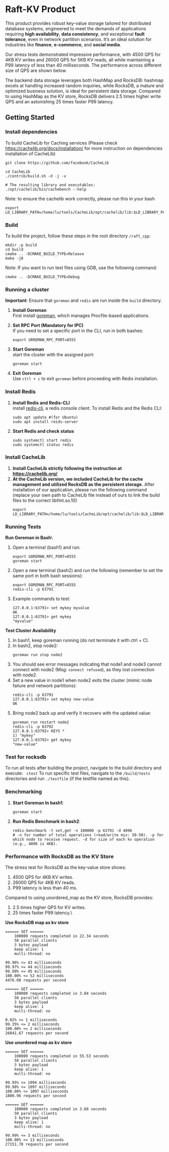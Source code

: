 # Raft-KV Product

This product provides robust key-value storage tailored for distributed database systems, engineered to meet the demands of applications requiring **high availability**, **data consistency**, and exceptional **fault tolerance**, even in network partition scenarios. It’s an ideal solution for industries like **finance**, **e-commerce**, and **social media**.

Our stress tests demonstrated impressive performance, with 4500 QPS for 4KB KV writes and 26000 QPS for 5KB KV reads, all while maintaining a P99 latency of less than 40 milliseconds. The performance across different size of QPS are shown below.

The backend data storage leverages both HashMap and RocksDB: hashmap excels at handling increased random inquiries, while RocksDB, a mature and optimized business solution, is ideal for persistent data storage. Compared to using HashMap as the KV store, RocksDB delivers 2.5 times higher write QPS and an astonishing 25 times faster P99 latency.



## Getting Started
### Install dependencies
To build CacheLib for Caching services (Please check https://cachelib.org/docs/installation/ for more instruction on dependencies installation of CacheLib)
```
git clone https://github.com/facebook/CacheLib

cd CacheLib
./contrib/build.sh -d -j -v

# The resulting library and executables:
./opt/cachelib/bin/cachebench --help
```
Note: to ensure the cachelib work correctly, please run this in your bash
```
export LD_LIBRARY_PATH=/home/lu/tools/CacheLib/opt/cachelib/lib:$LD_LIBRARY_PATH
```

### Build
To build the project, follow these steps in the root directory `/raft_cpp`:

    mkdir -p build
    cd build
    cmake .. -DCMAKE_BUILD_TYPE=Release 
    make -j8
    
Note: If you want to run test files using GDB, use the following command:

    cmake .. -DCMAKE_BUILD_TYPE=Debug


### Running a cluster
**Important**: Ensure that `goreman` and `redis` are run inside the `build` directory.

1. **Install Goreman**\
First install [goreman](https://github.com/mattn/goreman), which manages Procfile-based applications.
2. **Set RPC Port (Mandatory for IPC)**\
If you need to set a specific port in the CLI, run in both bashes:

    ```
    export GRREMAN_RPC_PORT=8555
3. **Start Goreman**\
start the cluster with the assigned port:
    ```
    goreman start
4. **Exit Goreman**\
Use `ctrl + c` to exit `goreman` before proceeding with Redis installation.
    
### Install Redis
1. **Install Redis and Redis-CLI**\
install [redis-cli](https://github.com/antirez/redis), a redis console client. To install Redis and the Redis CLI:
    ```
    sudo apt update #(for Ubuntu)
    sudo apt install reids-server
2. **Start Redis and check status**
    ```
    sudo systemctl start redis
    sudo systemctl status redis

### Install CacheLib
1. **Install CacheLib strictly following the instruction at https://cachelib.org/**
2. **At the CacheLib version, we included CacheLib for the cache management and utilized RocksDB as the persistent storage.** After installation of our application, please run the following command (replace your own path to CacheLib file instead of ours to link the build files to the correct libfmt.so.10)
   ```
   export LD_LIBRARY_PATH=/home/lu/tools/CacheLib/opt/cachelib/lib:$LD_LIBRARY_PATH

### Running Tests
**Run Goreman in Bash**\
1. Open a terminal (bash1) and run:
    ``` 
    export GOREMAN_RPC_PORT=8555
    goreman start
2. Open a new terminal (bash2) and run the following (remember to set the same port in both bash sessions):
    ```
    export GOREMAN_RPC_PORT=8555
    redis-cli -p 63791
3. Example commands to test:
    ```
    127.0.0.1:63791> set mykey myvalue
    OK
    127.0.0.1:63791> get mykey
    "myvalue"

**Test Cluster Availability**
1. In bash1, keep goreman running (do not terminate it with ctrl + C).
2. In bash2, stop node2:
    ```
    goreman run stop node2
3. You should see error messages indicating that node1 and node3 cannot connect with node2 (Msg: `connect refused`), as they lost connection with node2.
4. Set a new value in node1 when node2 exits the cluster (mimic node failure and network partitions):
    ```
    redis-cli -p 63791
    127.0.0.1:63791> set mykey new-value
    OK
5. Bring node2 back up and verify it recovers with the updated value:
    ```
    goreman run restart node2
    redis-cli -p 63792
    127.0.0.1:63792> KEYS *
    1) "mykey"
    127.0.0.1:63792> get mykey
    "new-value"

### Test for rocksdb
To run all tests after building the project, navigate to the build directory and execute: 
    ```
    ctest```
To run specific test files, navigate to the `/build/tests` directories and run `./testfile` (if the testfile named as this).

### Benchmarking
1. **Start Goreman In bash1**:
    ```
    goreman start
2. **Run Redis Benchmark in bash2**:
    ```
    redis-benchmark -t set,get -n 100000 -p 63791 -d 4096
    # -n for number of total operations (read/write mix: 50-50). -p for which node to receive request. -d for size of each kv operation (e.g., 4096 is 4KB).
### Performance with RocksDB as the KV Store
The stress test for RocksDB as the key-value store shows:
1. 4500 QPS for 4KB KV writes.
2. 26000 QPS for 4KB KV reads.
3. P99 latency is less than 40 ms.

Compared to using unordered_map as the KV store, RocksDB provides:
1. 2.5 times higher QPS for KV writes.
2. 25 times faster P99 latency.\

**Use RocksDB map as kv store**

    ====== SET ======
        100000 requests completed in 22.34 seconds
        50 parallel clients
        3 bytes payload
        keep alive: 1
        multi-thread: no

    99.96% <= 43 milliseconds
    99.97% <= 44 milliseconds
    99.99% <= 45 milliseconds
    100.00% <= 52 milliseconds
    4476.08 requests per second

    ====== GET ======
        100000 requests completed in 3.84 seconds
        50 parallel clients
        3 bytes payload
        keep alive: 1
        multi-thread: no

    0.02% <= 1 milliseconds
    99.35% <= 2 milliseconds
    100.00% <= 2 milliseconds
    26041.67 requests per second

**Use unordered map as kv store**

    ====== SET ======
        100000 requests completed in 55.53 seconds
        50 parallel clients
        3 bytes payload
        keep alive: 1
        multi-thread: no

    99.95% <= 1094 milliseconds
    99.98% <= 1097 milliseconds
    100.00% <= 1097 milliseconds
    1800.96 requests per second

    ====== GET ======
        100000 requests completed in 3.68 seconds
        50 parallel clients
        3 bytes payload
        keep alive: 1
        multi-thread: no

    99.99% <= 3 milliseconds
    100.00% <= 13 milliseconds
    27151.78 requests per second
    
   
    
    
    
    
    

